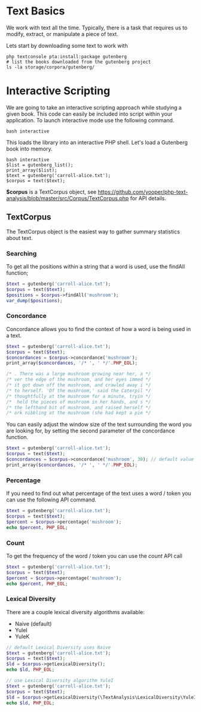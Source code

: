 # Text Basics

We work with text all the time. Typically, there is a task that requires us to modify,
extract, or manipulate a piece of text. 

Lets start by downloading some text to work with
```
php textconsole pta:install:package gutenberg
# list the books downloaded from the gutenberg project
ls -la storage/corpora/gutenberg/
```

# Interactive Scripting
We are going to take an interactive scripting approach while studying a given book.
This code can easily be included into script within your application. To launch 
interactive mode use the following command. 

```
bash interactive
```

This loads the library into an interactive PHP shell. Let's load a Gutenberg book into memory.

```
bash interactive
$list = gutenberg_list();
print_array($list);
$text = gutenberg('carroll-alice.txt');
$corpus = text($text);
```

**$corpus** is a TextCorpus object, see https://github.com/yooper/php-text-analysis/blob/master/src/Corpus/TextCorpus.php
for API details.


## TextCorpus
The TextCorpus object is the easiest way to gather summary statistics about text.

### Searching 

To get all the positions within a string that a word is used, use the findAll function;

```php
$text = gutenberg('carroll-alice.txt');
$corpus = text($text);
$positions = $corpus->findAll('mushroom');
var_dump($positions);
````

### Concordance

Concordance allows you to find the context of how a word is being used in a text.

```php
$text = gutenberg('carroll-alice.txt');
$corpus = text($text);
$concordances = $corpus->concordance('mushroom');
print_array($concordances, '/* ', ' */'.PHP_EOL);

/* . There was a large mushroom growing near her, a */
/* ver the edge of the mushroom, and her eyes immed */
/* it got down off the mushroom, and crawled away i */
/* to herself. 'Of the mushroom,' said the Caterpil */
/* thoughtfully at the mushroom for a minute, tryin */
/*  held the pieces of mushroom in her hands, and s */
/* the lefthand bit of mushroom, and raised herself */
/* ork nibbling at the mushroom (she had kept a pie */

```

You can easily adjust the window size of the text surrounding the word you are
looking for, by setting the second parameter of the concordance function.  

```php
$text = gutenberg('carroll-alice.txt');
$corpus = text($text);
$concordances = $corpus->concordance('mushroom', 30); // default value is 20
print_array($concordances, '/* ', ' */'.PHP_EOL);
```

### Percentage

If you need to find out what percentage of the text uses a word / token you can
use the following API command. 

```php
$text = gutenberg('carroll-alice.txt');
$corpus = text($text);
$percent = $corpus->percentage('mushroom');
echo $percent, PHP_EOL;
```



### Count

To get the frequency of the word / token you can use the *count* API call

```php
$text = gutenberg('carroll-alice.txt');
$corpus = text($text);
$percent = $corpus->percentage('mushroom');
echo $percent, PHP_EOL;
```


### Lexical Diversity

There are a couple lexical diversity algorithms available:
* Naive (default)
* YuleI
* YuleK  

```php
// default Lexical Diversity uses Naive
$text = gutenberg('carroll-alice.txt');
$corpus = text($text);
$ld = $corpus->getLexicalDiversity();
echo $ld, PHP_EOL;
```

```php
// use Lexical Diversity algorithm YuleI
$text = gutenberg('carroll-alice.txt');
$corpus = text($text);
$ld = $corpus->getLexicalDiversity(\TextAnalysis\LexicalDiversity\YuleI::class);
echo $ld, PHP_EOL;
```




